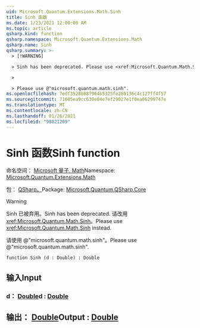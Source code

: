 ```yaml
---
uid: Microsoft.Quantum.Extensions.Math.Sinh
title: Sinh 函数
ms.date: 1/23/2021 12:00:00 AM
ms.topic: article
qsharp.kind: function
qsharp.namespace: Microsoft.Quantum.Extensions.Math
qsharp.name: Sinh
qsharp.summary: >-
  > [!WARNING]

  > Sinh has been deprecated. Please use <xref:Microsoft.Quantum.Math.Sinh> instead.

  >

  > Please use @"microsoft.quantum.math.sinh".
ms.openlocfilehash: 7edf3528b88f964b5325fe269136c4c127ff4f57
ms.sourcegitcommit: 71605ea9cc630e84e7ef29027e1f0ea06299747e
ms.translationtype: MT
ms.contentlocale: zh-CN
ms.lasthandoff: 01/26/2021
ms.locfileid: "98821209"
---
```

# <a name="sinh-function"></a><span data-ttu-id="faf84-102">Sinh 函数</span><span class="sxs-lookup"><span data-stu-id="faf84-102">Sinh function</span></span>

<span data-ttu-id="faf84-103">命名空间： [Microsoft 量子. Math](xref:Microsoft.Quantum.Extensions.Math)</span><span class="sxs-lookup"><span data-stu-id="faf84-103">Namespace: [Microsoft.Quantum.Extensions.Math](xref:Microsoft.Quantum.Extensions.Math)</span></span>

<span data-ttu-id="faf84-104">包： [QSharp。](https://nuget.org/packages/Microsoft.Quantum.QSharp.Core)</span><span class="sxs-lookup"><span data-stu-id="faf84-104">Package: [Microsoft.Quantum.QSharp.Core](https://nuget.org/packages/Microsoft.Quantum.QSharp.Core)</span></span>


> [!WARNING]
> <span data-ttu-id="faf84-105">Sinh 已被弃用。</span><span class="sxs-lookup"><span data-stu-id="faf84-105">Sinh has been deprecated.</span></span> <span data-ttu-id="faf84-106">请改用 <xref:Microsoft.Quantum.Math.Sinh>。</span><span class="sxs-lookup"><span data-stu-id="faf84-106">Please use <xref:Microsoft.Quantum.Math.Sinh> instead.</span></span>
>
> <span data-ttu-id="faf84-107">请使用 @"microsoft.quantum.math.sinh"。</span><span class="sxs-lookup"><span data-stu-id="faf84-107">Please use @"microsoft.quantum.math.sinh".</span></span>



```qsharp
function Sinh (d : Double) : Double
```


## <a name="input"></a><span data-ttu-id="faf84-108">输入</span><span class="sxs-lookup"><span data-stu-id="faf84-108">Input</span></span>

### <a name="d--double"></a><span data-ttu-id="faf84-109">d： [Double](xref:microsoft.quantum.lang-ref.double)</span><span class="sxs-lookup"><span data-stu-id="faf84-109">d : [Double](xref:microsoft.quantum.lang-ref.double)</span></span>





## <a name="output--double"></a><span data-ttu-id="faf84-110">输出： [Double](xref:microsoft.quantum.lang-ref.double)</span><span class="sxs-lookup"><span data-stu-id="faf84-110">Output : [Double](xref:microsoft.quantum.lang-ref.double)</span></span>

